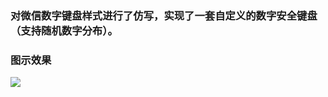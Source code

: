 ### 对微信数字键盘样式进行了仿写，实现了一套自定义的数字安全键盘（支持随机数字分布）。
### 图示效果
![](https://github.com/ganshenml/KeyboardPopupWindow/blob/master/app/src/main/assets/GIF.gif)

